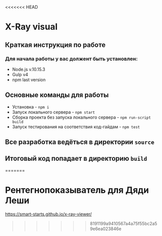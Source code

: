 <<<<<<< HEAD
# X-Ray visual 
## Краткая инструкция по работе
### Для начала работы у вас должент быть установлен:
* Node.js v.10.15.3
* Gulp v4
* npm last version
## Основные команды для работы
* Установка - `npm i`
* Запуск локального сервера - `npm start`
* Сборка проекта без запуска локального сервера - `npm run-script build`
* Запуск тестирования на соответствия код-гайдам - `npm test`

## Все разработка ведёться в директории `source`
## Итоговый код попадает в директорию `build`
=======
# Рентегнопоказыватель для Дяди Леши
https://smart-starts.github.io/x-ray-viewer/
>>>>>>> 8191199a9410567a4a75f55bc2a59e6ea023846e
